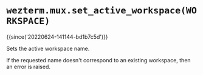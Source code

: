 # `wezterm.mux.set_active_workspace(WORKSPACE)`

{{since('20220624-141144-bd1b7c5d')}}

Sets the active workspace name.

If the requested name doesn't correspond to an existing workspace,
then an error is raised.

